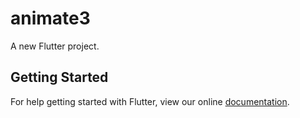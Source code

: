 # animate3

A new Flutter project.

## Getting Started

For help getting started with Flutter, view our online
[documentation](https://flutter.io/).
